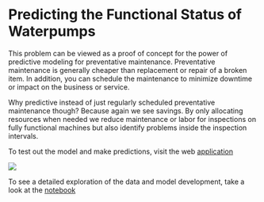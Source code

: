 # Predicting the Functional Status of Waterpumps

This problem can be viewed as a proof of concept for the power of predictive modeling for preventative maintenance. Preventative maintenance is generally cheaper than replacement or repair of a broken item. In addition, you can schedule the maintenance to minimize downtime or impact on the business or service.

Why predictive instead of just regularly scheduled preventative maintenance though? Because again we see savings. By only allocating resources when needed we reduce maintenance or labor for inspections on fully functional machines but also identify problems inside the inspection intervals.

To test out the model and make predictions, visit the web [application](https://predict-maintenance.herokuapp.com/)

![](https://github.com/bundickm/Predictive_Preventative_Maintenance/blob/master/assets/web_app.png)

To see a detailed exploration of the data and model development, take a look at the [notebook](https://github.com/bundickm/Predictive_Preventative_Maintenance/blob/master/notebooks/Tanzania%20Water%20Pump%20Challenge.ipynb)
